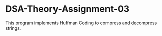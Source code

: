 # DSA-Theory-Assignment-03
This program implements Huffman Coding to compress and decompress strings.
